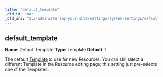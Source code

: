 ```yaml
---
title: "default_template"
_old_id: "94"
_old_uri: "2.x/administering-your-site/settings/system-settings/default_template"
---
```


## default\_template

**Name**: Default Template 
**Type**: Template 
**Default**: 1

The default [Template](making-sites-with-modx/structuring-your-site/templates "Templates") to use for new Resources. You can still select a different Template in the Resource editing page; this setting just pre-selects one of the Templates.